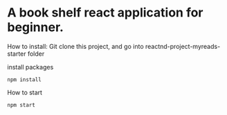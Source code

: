 # A book shelf react application for beginner.

How to install: Git clone this project, and go into reactnd-project-myreads-starter folder

install packages
```
npm install
```
How to start
```
npm start
```